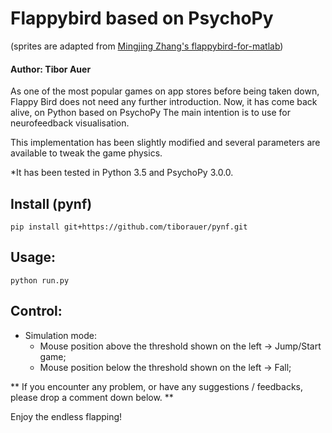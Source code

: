 # Flappybird based on PsychoPy

(sprites are adapted from [Mingjing Zhang's flappybird-for-matlab](https://github.com/mingjingz/flappybird-for-matlab))

#### Author: Tibor Auer

As one of the most popular games on app stores before being taken down, Flappy Bird does not need any further introduction. Now, it has come back alive, on Python based on PsychoPy
The main intention is to use for neurofeedback visualisation.

This implementation has been slightly modified and several parameters are available to tweak the game physics.

*It has been tested in Python 3.5 and PsychoPy 3.0.0.

## Install (pynf)
`pip install git+https://github.com/tiborauer/pynf.git`

## Usage:
`python run.py`

## Control:
 - Simulation mode:
   - Mouse position above the threshold shown on the left -> Jump/Start game; 
   - Mouse position below the threshold shown on the left -> Fall; 

** If you encounter any problem, or have any suggestions / feedbacks, please drop a comment down below. **

Enjoy the endless flapping!